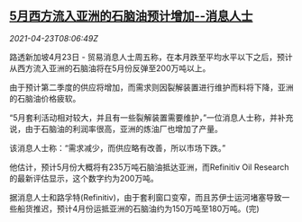 <!--1619166662000-->
[5月西方流入亚洲的石脑油预计增加--消息人士](https://cn.reuters.com/article/may-asia-naphtha-shipment-0423-idCNKBS2CA0S2)
------

<div><i>2021-04-23T08:06:49Z</i></div><p>路透新加坡4月23日 - 贸易消息人士周五称，在本月跌至平均水平以下之后，预计从西方流入亚洲的石脑油将在5月份反弹至200万吨以上。</p><p>由于预计第二季度的供应将增加，而需求则因裂解装置进行维护而料将下降，亚洲的石脑油价格疲软。</p><p>“5月套利活动相对较大，并且有一些裂解装置需要维护，”一位消息人士称，并补充说，由于石脑油的利润率很高，亚洲的炼油厂也增加了产量。</p><p>该消息人士称：“需求减少，而供应略有改善，所以市场下跌。”</p><p>他估计，预计5月份大概将有235万吨石脑油抵达亚洲，而Refinitiv Oil Research的最新评估显示，这个数字约为200万吨。</p><p>据消息人士和路孚特(Refinitiv)，由于套利窗口变窄，而且苏伊士运河堵塞导致一些船货推迟，预计4月份运抵亚洲的石脑油约为150万吨至180万吨。(完)</p>
